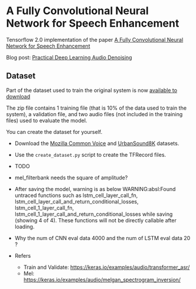 # A Fully Convolutional Neural Network for Speech Enhancement

Tensorflow 2.0 implementation of the paper [A Fully Convolutional Neural Network for Speech Enhancement](https://pdfs.semanticscholar.org/9ed8/e2f6c338f4e0d1ab0d8e6ab8b836ea66ae95.pdf)

Blog post: [Practical Deep Learning Audio Denoising](https://medium.com/better-programming/practical-deep-learning-audio-denoising-79c1c1aea299)

## Dataset

Part of the dataset used to train the original system is now [available to download](http://cdn.daitan.com/dataset.zip)
  
The zip file contains 1 training file (that is 10% of the data used to train the system), a validation file, and two 
audio files (not included in the training files) used to evaluate the model. 

You can create the dataset for yourself. 

- Download the [Mozilla Common Voice](https://voice.mozilla.org/) and [UrbanSound8K](https://urbansounddataset.weebly.com/urbansound8k.html) datasets.
- Use the ```create_dataset.py``` script to create the TFRecord files. 


- TODO
- mel_filterbank needs the square of amplitude?
- After saving the model, warning is as below
WARNING:absl:Found untraced functions such as lstm_cell_layer_call_fn, lstm_cell_layer_call_and_return_conditional_losses, lstm_cell_1_layer_call_fn, lstm_cell_1_layer_call_and_return_conditional_losses while saving (showing 4 of 4). These functions will not be directly callable after loading.

- Why the num of CNN eval data 4000 and the num of LSTM eval data 20 ?

- Refers 
    - Train and Validate: https://keras.io/examples/audio/transformer_asr/
    - Mel: https://keras.io/examples/audio/melgan_spectrogram_inversion/